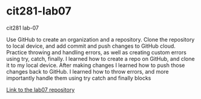 # cit281-lab07
cit281 lab-07
<p>Use GitHub to create an organization and a repository. Clone the repository to local device, and add commit and push changes to GitHub cloud. Practice throwing and handling errors, as well as creating custom errors using try, catch, finally. I learned how to create a repo on GitHub, and clone it to my local device. After making changes I learned how to push those changes back to GitHub. I learned how to throw errors, and more importantly handle them using try catch and finally blocks</p>
<p><a href="https://github.com/kobepane14/cit281-lab07">Link to the lab07 repository</a></p>
